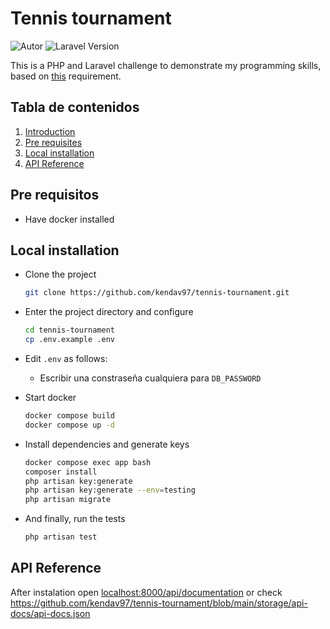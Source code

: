 # Tennis tournament

<p align="left">
    <img src="https://img.shields.io/badge/Autor-Kenneth_Gonzalez-brightgreen?style=flat&logo=codementor&logoColor=%23959da5" alt="Autor">
    <img src="https://img.shields.io/badge/laravel-v11.20.0-blue?style=flat&logo=laravel" alt="Laravel Version">
</p>

This is a PHP and Laravel challenge to demonstrate my programming skills, based on [this](https://drive.google.com/file/d/1wUdBGiFPKeFgMG-BajIgF5SHFmS6O57A/view?usp=sharing) requirement.

## Tabla de contenidos  
1. [Introduction](#php-challenge)
2. [Pre requisites](#pre-requisitos)
3. [Local installation](#ejecutar-en-entorno-local)
4. [API Reference](#api-reference)

## Pre requisitos

- Have docker installed

## Local installation

- Clone the project  

  ~~~bash  
  git clone https://github.com/kendav97/tennis-tournament.git
  ~~~

- Enter the project directory and configure

  ~~~bash  
  cd tennis-tournament
  cp .env.example .env
  ~~~

- Edit `.env` as follows:

  - Escribir una constraseña cualquiera para `DB_PASSWORD`

- Start docker

  ~~~bash
  docker compose build
  docker compose up -d
  ~~~

- Install dependencies and generate keys

  ~~~bash
  docker compose exec app bash
  composer install
  php artisan key:generate
  php artisan key:generate --env=testing
  php artisan migrate
  ~~~

- And finally, run the tests
  ~~~bash
  php artisan test
  ~~~

## API Reference

After instalation open [localhost:8000/api/documentation](http://localhost:8000/api/documentation) or check https://github.com/kendav97/tennis-tournament/blob/main/storage/api-docs/api-docs.json